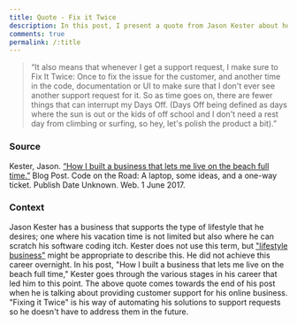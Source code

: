 ```yaml
---
title: Quote - Fix it Twice
description: In this post, I present a quote from Jason Kester about how he handles fixing customer support requests for his online businesses.
comments: true
permalink: /:title
---
```


> “It also means that whenever I get a support request, I make sure to Fix It Twice: Once to fix the issue for the customer, and another time in the code, documentation or UI to make sure that I don't ever see another support request for it. So as time goes on, there are fewer things that can interrupt my Days Off. (Days Off being defined as days where the sun is out or the kids of off school and I don't need a rest day from climbing or surfing, so hey, let's polish the product a bit).”

### Source
Kester, Jason. [“How I built a business that lets me live on the beach full time.”][quote] Blog Post. Code on the Road: A laptop, some ideas, and a one-way ticket. Publish Date Unknown. Web. 1 June 2017.

### Context
Jason Kester has a business that supports the type of lifestyle that he desires; one where his vacation time is not limited but also where he can scratch his software coding itch.  Kester does not use this term, but ["lifestyle business"][lifestyle-business] might be appropriate to describe this.  He did not achieve this career overnight.  In his post, "How I built a business that lets me live on the beach full time," Kester goes through the various stages in his career that led him to this point.  The above quote comes towards the end of his post when he is talking about providing customer support for his online business.  "Fixing it Twice" is his way of automating his solutions to support requests so he doesn't have to address them in the future.


[lifestyle-business]: https://en.wikipedia.org/wiki/Lifestyle_business
[quote]: http://www.expatsoftware.com/Articles/guy-on-the-beach-with-a-laptop.html
